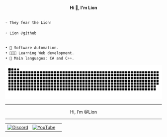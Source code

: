 <p align='center'>
  <b>Hi 👋, I'm Lion</b><br>

```py

◦ They fear the Lion!

◦ Lion @github

```
```csharp

• 🤖 Software Automation.
• 👨🏻‍💻 Learning Web development.
• 🌟 Main languages: C# and C++.
```

<div align="center">
  <img  src="https://github.com/1999AZZAR/1999AZZAR/blob/main/resources/img/grid-snake.svg"
       alt="snake" /></a>
</div>


--------------------------------------
										
 <p align="center"> Hi, I’m @Lion

--------------------------------------

<table align="center" border="0">
  <tr>
    <td align="center">
      <a href="https://discord.com/users/477264879267348491">
        <img align="center" alt="Discord" width="20px" src="https://simpleicons.vercel.app/discord/6366f1" />
      </a>
    <td align="center">
      <a href="https://www.youtube.com/channel/UCmxl6u47AZmJC1x7RC_JdCw">
        <img align="center" alt="YouTube" width="20px" src="https://simpleicons.vercel.app/youtube/6366f1" />
      </a>
    </td>
   <td align="center">
      <a href="https://www.tiktok.com/@lionfivem">
        <img align="center" alt "TikTok" width="20px" src="https://simpleicons.vercel.app/tiktok/6366f1" />
      </a>
    </td>
  </tr>
</table>


